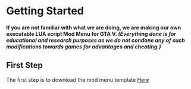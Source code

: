 # Getting Started
**If you are not familiar with what we are doing, we are making our own executable LUA script Mod Menu for GTA V. 
*(Everything done is for educational and research purposes as we do not condone any of such modifications towards games for advantages and cheating.)***

## First Step
The first step is to download the mod menu template [Here](https://github.com/stinkybro/stinkybro.github.io/blob/main/Menu/template.lua)
